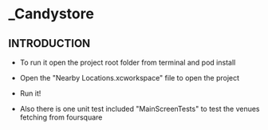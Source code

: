 # _Candystore

INTRODUCTION
------------

* To run it open the project root folder from terminal and pod install

* Open the "Nearby Locations.xcworkspace" file to open the project

* Run it!

* Also there is one unit test included "MainScreenTests" to test the venues fetching from foursquare